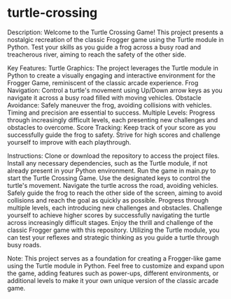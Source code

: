 # turtle-crossing
Description:
Welcome to the Turtle Crossing Game! This project presents a nostalgic recreation of the classic Frogger game using the Turtle module in Python. Test your skills as you guide a frog across a busy road and treacherous river, aiming to reach the safety of the other side.

Key Features:
Turtle Graphics: The project leverages the Turtle module in Python to create a visually engaging and interactive environment for the Frogger Game, reminiscent of the classic arcade experience.
Frog Navigation: Control a turtle's movement using Up/Down arrow keys as you navigate it across a busy road filled with moving vehicles.
Obstacle Avoidance: Safely maneuver the frog, avoiding collisions with vehicles. Timing and precision are essential to success.
Multiple Levels: Progress through increasingly difficult levels, each presenting new challenges and obstacles to overcome.
Score Tracking: Keep track of your score as you successfully guide the frog to safety. Strive for high scores and challenge yourself to improve with each playthrough.

Instructions:
Clone or download the repository to access the project files.
Install any necessary dependencies, such as the Turtle module, if not already present in your Python environment.
Run the game in main.py to start the Turtle Crossing Game.
Use the designated keys to control the turtle's movement. Navigate the turtle across the road, avoiding vehicles.
Safely guide the frog to reach the other side of the screen, aiming to avoid collisions and reach the goal as quickly as possible.
Progress through multiple levels, each introducing new challenges and obstacles.
Challenge yourself to achieve higher scores by successfully navigating the turtle across increasingly difficult stages.
Enjoy the thrill and challenge of the classic Frogger game with this repository. Utilizing the Turtle module, you can test your reflexes and strategic thinking as you guide a turtle through busy roads.

Note: This project serves as a foundation for creating a Frogger-like game using the Turtle module in Python. Feel free to customize and expand upon the game, adding features such as power-ups, different environments, or additional levels to make it your own unique version of the classic arcade game.
